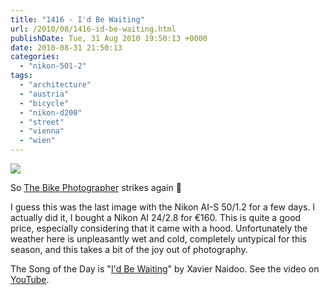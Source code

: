 ```yaml
---
title: "1416 - I'd Be Waiting"
url: /2010/08/1416-id-be-waiting.html
publishDate: Tue, 31 Aug 2010 19:50:13 +0000
date: 2010-08-31 21:50:13
categories: 
  - "nikon-501-2"
tags: 
  - "architecture"
  - "austria"
  - "bicycle"
  - "nikon-d200"
  - "street"
  - "vienna"
  - "wien"
---
```

<a target="_blank" href="https://d25zfm9zpd7gm5.cloudfront.net/1200x1200/2010/20100830_165313_ps.jpg"><img src="https://d25zfm9zpd7gm5.cloudfront.net/0600x0600/2010/20100830_165313_ps.jpg" /></a>

So <a href="http://landscapist.squarespace.com/journal/2010/8/25/civilized-ku-647-ball-o-bikes.html">The Bike Photographer</a> strikes again 🙂 

 I guess this was the last image with the Nikon AI-S 50/1.2 for a few days. I actually did it, I bought a Nikon AI 24/2.8 for €160. This is quite a good price, especially considering that it came with a hood. Unfortunately the weather here is unpleasantly wet and cold, completely untypical for this season, and this takes a bit of the joy out of photography.

The Song of the Day is "<a target="_blank" href="http://www.lyricsmode.com/lyrics/x/xavier_naidoo/id_be_waiting.html">I'd Be Waiting</a>" by Xavier Naidoo. See the video on <a target="_blank" href="http://www.youtube.com/watch?v=qUqniRhfq4I">YouTube</a>.
